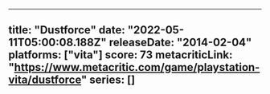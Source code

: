 
---
title: "Dustforce"
date: "2022-05-11T05:00:08.188Z"
releaseDate: "2014-02-04"
platforms: ["vita"]
score: 73
metacriticLink: "https://www.metacritic.com/game/playstation-vita/dustforce"
series: []
---
